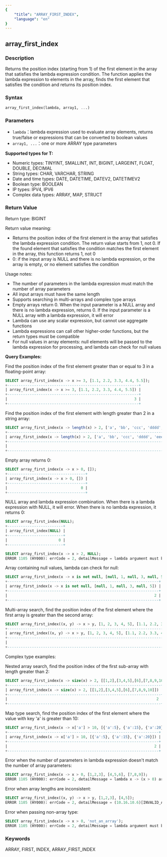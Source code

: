 ```yaml
---
{
    "title": "ARRAY_FIRST_INDEX",
    "language": "en"
}
---
```


## array_first_index

<version since="2.0.0">

</version>

### Description

Returns the position index (starting from 1) of the first element in the array that satisfies the lambda expression condition. The function applies the lambda expression to elements in the array, finds the first element that satisfies the condition and returns its position index.

### Syntax

```sql
array_first_index(lambda, array1, ...)
```

### Parameters

- `lambda`：lambda expression used to evaluate array elements, returns true/false or expressions that can be converted to boolean values
- `array1, ...`：one or more ARRAY<T> type parameters

**Supported types for T:**
- Numeric types: TINYINT, SMALLINT, INT, BIGINT, LARGEINT, FLOAT, DOUBLE, DECIMAL
- String types: CHAR, VARCHAR, STRING
- Date and time types: DATE, DATETIME, DATEV2, DATETIMEV2
- Boolean type: BOOLEAN
- IP types: IPV4, IPV6
- Complex data types: ARRAY, MAP, STRUCT

### Return Value

Return type: BIGINT

Return value meaning:
- Returns the position index of the first element in the array that satisfies the lambda expression condition. The return value starts from 1, not 0. If the found element that satisfies the condition matches the first element in the array, this function returns 1, not 0
- 0: if the input array is NULL and there is no lambda expression, or the array is empty, or no element satisfies the condition

Usage notes:
- The number of parameters in the lambda expression must match the number of array parameters
- All input arrays must have the same length
- Supports searching in multi-arrays and complex type arrays
- Empty arrays return 0. When the input parameter is a NULL array and there is no lambda expression, returns 0. If the input parameter is a NULL array with a lambda expression, it will error
- Lambda can use any scalar expression, but cannot use aggregate functions
- Lambda expressions can call other higher-order functions, but the return types must be compatible
- For null values in array elements: null elements will be passed to the lambda expression for processing, and lambda can check for null values

**Query Examples:**

Find the position index of the first element greater than or equal to 3 in a floating-point array:
```sql
SELECT array_first_index(x -> x >= 3, [1.1, 2.2, 3.3, 4.4, 5.5]);
+-----------------------------------------------------------+
| array_first_index(x -> x >= 3, [1.1, 2.2, 3.3, 4.4, 5.5]) |
+-----------------------------------------------------------+
|                                                         3 |
+-----------------------------------------------------------+
```

Find the position index of the first element with length greater than 2 in a string array:
```sql
SELECT array_first_index(x -> length(x) > 2, ['a', 'bb', 'ccc', 'dddd', 'eeeee']);
+----------------------------------------------------------------------------+
| array_first_index(x -> length(x) > 2, ['a', 'bb', 'ccc', 'dddd', 'eeeee']) |
+----------------------------------------------------------------------------+
|                                                                          3 |
+----------------------------------------------------------------------------+
```

Empty array returns 0:
```sql
SELECT array_first_index(x -> x > 0, []);
+-----------------------------------+
| array_first_index(x -> x > 0, []) |
+-----------------------------------+
|                                 0 |
+-----------------------------------+
```

NULL array and lambda expression combination. When there is a lambda expression with NULL, it will error. When there is no lambda expression, it returns 0:
```sql
SELECT array_first_index(NULL);
+-------------------------+
| array_first_index(NULL) |
+-------------------------+
|                       0 |
+-------------------------+

SELECT array_first_index(x -> x > 2, NULL);
ERROR 1105 (HY000): errCode = 2, detailMessage = lambda argument must be array but is NULL
```

Array containing null values, lambda can check for null:
```sql
SELECT array_first_index(x -> x is not null, [null, 1, null, 3, null, 5]);
+--------------------------------------------------------------------+
| array_first_index(x -> x is not null, [null, 1, null, 3, null, 5]) |
+--------------------------------------------------------------------+
|                                                                  2 |
+--------------------------------------------------------------------+
```

Multi-array search, find the position index of the first element where the first array is greater than the second array:
```sql
SELECT array_first_index((x, y) -> x > y, [1, 2, 3, 4, 5], [1.1, 2.2, 3.3, 4.4, 5.5]);
+--------------------------------------------------------------------------------+
| array_first_index((x, y) -> x > y, [1, 2, 3, 4, 5], [1.1, 2.2, 3.3, 4.4, 5.5]) |
+--------------------------------------------------------------------------------+
|                                                                              0 |
+--------------------------------------------------------------------------------+
```

Complex type examples:

Nested array search, find the position index of the first sub-array with length greater than 2:
```sql
SELECT array_first_index(x -> size(x) > 2, [[1,2],[3,4,5],[6],[7,8,9,10]]);
+---------------------------------------------------------------------+
| array_first_index(x -> size(x) > 2, [[1,2],[3,4,5],[6],[7,8,9,10]]) |
+---------------------------------------------------------------------+
|                                                                   2 |
+---------------------------------------------------------------------+
```

Map type search, find the position index of the first element where the value with key 'a' is greater than 10:
```sql
SELECT array_first_index(x -> x['a'] > 10, [{'a':5}, {'a':15}, {'a':20}]);
+--------------------------------------------------------------------+
| array_first_index(x -> x['a'] > 10, [{'a':5}, {'a':15}, {'a':20}]) |
+--------------------------------------------------------------------+
|                                                                  2 |
+--------------------------------------------------------------------+
```

Error when the number of parameters in lambda expression doesn't match the number of array parameters:
```sql
SELECT array_first_index(x -> x > 0, [1,2,3], [4,5,6], [7,8,9]);
ERROR 1105 (HY000): errCode = 2, detailMessage = lambda x -> (x > 0) arguments' size is not equal parameters' size
```

Error when array lengths are inconsistent:
```sql
SELECT array_first_index((x, y) -> x > y, [1,2,3], [4,5]);
ERROR 1105 (HY000): errCode = 2, detailMessage = (10.16.10.6)[INVALID_ARGUMENT]in array map function, the input column size are not equal completely, nested column data rows 1st size is 3, 2th size is 2.
```

Error when passing non-array type:
```sql
SELECT array_first_index(x -> x > 0, 'not_an_array');
ERROR 1105 (HY000): errCode = 2, detailMessage = lambda argument must be array but is 'not_an_array'
```

### Keywords

ARRAY, FIRST, INDEX, ARRAY_FIRST_INDEX
